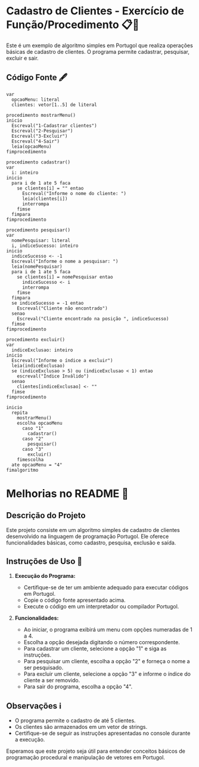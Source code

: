 # Cadastro de Clientes - Exercício de Função/Procedimento 📋👥

Este é um exemplo de algoritmo simples em Portugol que realiza operações básicas de cadastro de clientes. O programa permite cadastrar, pesquisar, excluir e sair.

## Código Fonte 🖋️

```portugol
var
  opcaoMenu: literal
  clientes: vetor[1..5] de literal

procedimento mostrarMenu()
inicio
  Escreval("1-Cadastrar clientes")
  Escreval("2-Pesquisar")
  Escreval("3-Excluir")
  Escreval("4-Sair")
  leia(opcaoMenu)
fimprocedimento

procedimento cadastrar()
var
  i: inteiro
inicio
  para i de 1 ate 5 faca
    se clientes[i] = "" entao
      Escreval("Informe o nome do cliente: ")
      leia(clientes[i])
      interrompa
    fimse
  fimpara
fimprocedimento

procedimento pesquisar()
var
  nomePesquisar: literal
  i, indiceSucesso: inteiro
inicio
  indiceSucesso <- -1
  Escreval("Informe o nome a pesquisar: ")
  leia(nomePesquisar)
  para i de 1 ate 5 faca
    se clientes[i] = nomePesquisar entao
      indiceSucesso <- i
      interrompa
    fimse
  fimpara
  se indiceSucesso = -1 entao
    Escreval("Cliente não encontrado")
  senao
    Escreval("Cliente encontrado na posição ", indiceSucesso)
  fimse
fimprocedimento

procedimento excluir()
var
  indiceExclusao: inteiro
inicio
  Escreval("Informe o índice a excluir")
  leia(indiceExclusao)
  se (indiceExclusao > 5) ou (indiceExclusao < 1) entao
    escreval("Índice Inválido")
  senao
    clientes[indiceExclusao] <- ""
  fimse
fimprocedimento

inicio
  repita
    mostrarMenu()
    escolha opcaoMenu
      caso "1"
        cadastrar()
      caso "2"
        pesquisar()
      caso "3"
        excluir()
    fimescolha
  ate opcaoMenu = "4"
fimalgoritmo
```
# Melhorias no README 🌟

## Descrição do Projeto
Este projeto consiste em um algoritmo simples de cadastro de clientes desenvolvido na linguagem de programação Portugol. Ele oferece funcionalidades básicas, como cadastro, pesquisa, exclusão e saída.

## Instruções de Uso 🚀

1. **Execução do Programa:**
   - Certifique-se de ter um ambiente adequado para executar códigos em Portugol.
   - Copie o código fonte apresentado acima.
   - Execute o código em um interpretador ou compilador Portugol.

2. **Funcionalidades:**
   - Ao iniciar, o programa exibirá um menu com opções numeradas de 1 a 4.
   - Escolha a opção desejada digitando o número correspondente.
   - Para cadastrar um cliente, selecione a opção "1" e siga as instruções.
   - Para pesquisar um cliente, escolha a opção "2" e forneça o nome a ser pesquisado.
   - Para excluir um cliente, selecione a opção "3" e informe o índice do cliente a ser removido.
   - Para sair do programa, escolha a opção "4".

## Observações ℹ️

- O programa permite o cadastro de até 5 clientes.
- Os clientes são armazenados em um vetor de strings.
- Certifique-se de seguir as instruções apresentadas no console durante a execução.

Esperamos que este projeto seja útil para entender conceitos básicos de programação procedural e manipulação de vetores em Portugol.


